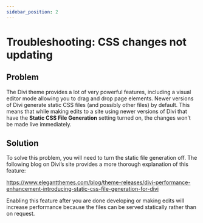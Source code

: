 ```yaml
---
sidebar_position: 2
---
```


# Troubleshooting: CSS changes not updating
Problem
-------

The Divi theme provides a lot of very powerful features, including a visual editor mode allowing you to drag and drop page elements. Newer versions of Divi generate static CSS files (and possibly other files) by default. This means that while making edits to a site using newer versions of Divi that have the **Static CSS File Generation** setting turned on, the changes won’t be made live immediately.

Solution
--------

To solve this problem, you will need to turn the static file generation off. The following blog on Divi’s site provides a more thorough explanation of this feature:

https://www.elegantthemes.com/blog/theme-releases/divi-performance-enhancement-introducing-static-css-file-generation-for-divi

Enabling this feature after you are done developing or making edits will increase performance because the files can be served statically rather than on request.